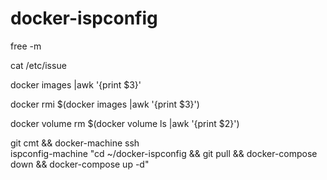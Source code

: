 # docker-ispconfig

free -m

cat /etc/issue

docker images |awk '{print $3}'

docker rmi $(docker images |awk '{print $3}')

docker volume rm $(docker volume ls |awk '{print $2}')

git cmt && docker-machine ssh \
ispconfig-machine "cd ~/docker-ispconfig  && git pull && docker-compose down && docker-compose up -d"

